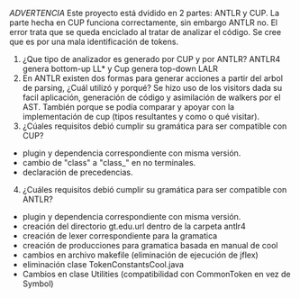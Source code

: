 *ADVERTENCIA*
Este proyecto está dvidido en 2 partes: ANTLR y CUP. La parte hecha en CUP funciona correctamente, sin embargo ANTLR no. 
El error trata que se queda enciclado al tratar de analizar el código. Se cree que es por una mala identificación de tokens.

1. ¿Que tipo de analizador es generado por CUP y por ANTLR?
ANTLR4 genera bottom-up LL* y Cup genera top-down LALR
2. En ANTLR existen dos formas para generar acciones a partir del arbol de parsing, ¿Cuál utilizó y porqué?
Se hizo uso de los visitors dada su facil aplicación, generación de código y asimilación de walkers por el AST. También porque se podía comparar y apoyar con la implementación de cup (tipos resultantes y como o qué visitar).
3. ¿Cúales requisitos debió cumplir su gramática para ser compatible con CUP?
- plugin y dependencia correspondiente con misma versión.
- cambio de "class" a "class_" en no terminales.
- declaración de precedencias.
4. ¿Cuáles requisitos debió cumplir su gramática para ser compatible con ANTLR?
- plugin y dependencia correspondiente con misma versión.
- creación del directorio gt.edu.url dentro de la carpeta antlr4
- creación de lexer correspondiente para la gramatica
- creación de producciones para gramatica basada en manual de cool 
- cambios en archivo makefile (eliminación de ejecución de jflex)
- eliminación clase TokenConstantsCool.java 
- Cambios en clase Utilities (compatibilidad con CommonToken en vez de Symbol)
